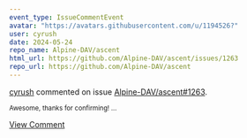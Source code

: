 ```yaml
---
event_type: IssueCommentEvent
avatar: "https://avatars.githubusercontent.com/u/1194526?"
user: cyrush
date: 2024-05-24
repo_name: Alpine-DAV/ascent
html_url: https://github.com/Alpine-DAV/ascent/issues/1263
repo_url: https://github.com/Alpine-DAV/ascent
---
```


<a href='https://github.com/cyrush' target='_blank'>cyrush</a> commented on issue <a href='https://github.com/Alpine-DAV/ascent/issues/1263' target='_blank'>Alpine-DAV/ascent#1263</a>.

<small>Awesome, thanks for confirming!...</small>

<a href='https://github.com/Alpine-DAV/ascent/issues/1263' target='_blank'>View Comment</a>